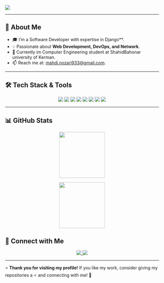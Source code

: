 <img src="https://readme-typing-svg.herokuapp.com?font=Fira+Code&size=22&pause=1000&color=3D8BFF&center=true&width=600&lines=Software+Developer+%7C;Passionate+about+DevOps+%26+Django;Building+innovative+projects+with+Python">
</p>

---

## 🚀 About Me
- 🎓 I’m a Software Developer with expertise in Django**.
- 💡 Passionate about **Web Development, DevOps, and Network**.
- 🔭 Currently im Computer Engineering student at ShahidBahonar university of Kerman.
- 📫 Reach me at: mahdi.nozari933@gmail.com.

---

## 🛠️ Tech Stack & Tools
<p align="center">
  <img src="https://img.shields.io/badge/Linux-FCC624?style=for-the-badge&logo=linux&logoColor=black" />
  <img src="https://img.shields.io/badge/Docker-2496ED?style=for-the-badge&logo=docker&logoColor=white" />
  <img src="https://img.shields.io/badge/DevOps-0A66C2?style=for-the-badge&logo=devops&logoColor=white" />
  <img src="https://img.shields.io/badge/C%23-239120?style=for-the-badge&logo=c-sharp&logoColor=white" />
  <img src="https://img.shields.io/badge/Python-3776AB?style=for-the-badge&logo=python&logoColor=white" />
  <img src="https://img.shields.io/badge/Django-092E20?style=for-the-badge&logo=django&logoColor=white" />
  <img src="https://img.shields.io/badge/GitHub-181717?style=for-the-badge&logo=github&logoColor=white" />
  <img src="https://img.shields.io/badge/PostgreSQL-336791?style=for-the-badge&logo=postgresql&logoColor=white" />
</p>

---

## 📊 GitHub Stats
<p align="center">
  <img src="https://github-readme-stats.vercel.app/api?username=MahdiNozari&show_icons=true&theme=tokyonight" height="150px" />
</p>

<p align="center">
  <img src="https://github-readme-stats.vercel.app/api/top-langs/?username=MahdiNozari&layout=compact&theme=tokyonight" height="150px" />
</p>


## 🤝 Connect with Me
<p align="center">
  <a href="https://linkedin.com/in/MahdiNozari" target="_blank">
    <img src="https://img.shields.io/badge/LinkedIn-0A66C2?style=for-the-badge&logo=linkedin&logoColor=white" />
  </a>
  <a href="mailto:mahdi.nozari933@gmail.com">
    <img src="https://img.shields.io/badge/Email-D14836?style=for-the-badge&logo=gmail&logoColor=white" />
  </a>
</p>

---

⭐ **Thank you for visiting my profile!** If you like my work, consider giving my repositories a ⭐ and connecting with me! 🚀
